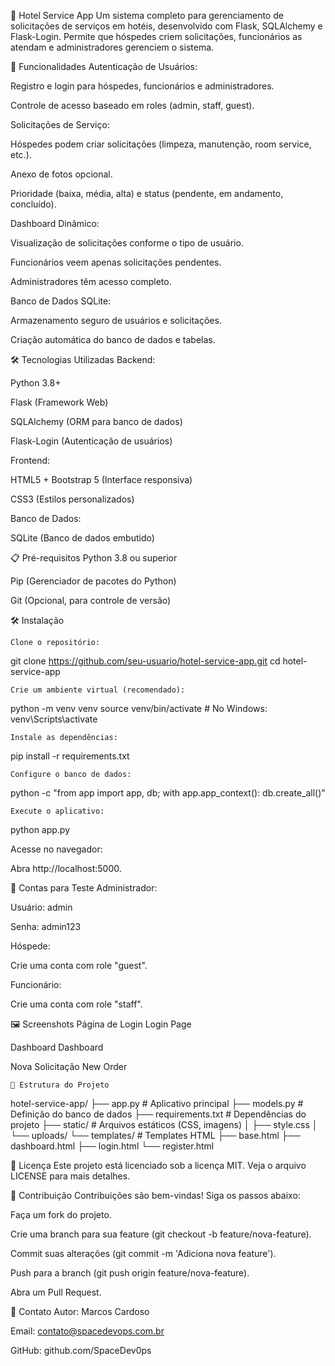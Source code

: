 🏨 Hotel Service App
Um sistema completo para gerenciamento de solicitações de serviços em hotéis, desenvolvido com Flask, SQLAlchemy e Flask-Login. Permite que hóspedes criem solicitações, funcionários as atendam e administradores gerenciem o sistema.

🚀 Funcionalidades
Autenticação de Usuários:

Registro e login para hóspedes, funcionários e administradores.

Controle de acesso baseado em roles (admin, staff, guest).

Solicitações de Serviço:

Hóspedes podem criar solicitações (limpeza, manutenção, room service, etc.).

Anexo de fotos opcional.

Prioridade (baixa, média, alta) e status (pendente, em andamento, concluído).

Dashboard Dinâmico:

Visualização de solicitações conforme o tipo de usuário.

Funcionários veem apenas solicitações pendentes.

Administradores têm acesso completo.

Banco de Dados SQLite:

Armazenamento seguro de usuários e solicitações.

Criação automática do banco de dados e tabelas.

🛠️ Tecnologias Utilizadas
Backend:

Python 3.8+

Flask (Framework Web)

SQLAlchemy (ORM para banco de dados)

Flask-Login (Autenticação de usuários)

Frontend:

HTML5 + Bootstrap 5 (Interface responsiva)

CSS3 (Estilos personalizados)

Banco de Dados:

SQLite (Banco de dados embutido)

📋 Pré-requisitos
Python 3.8 ou superior

Pip (Gerenciador de pacotes do Python)

Git (Opcional, para controle de versão)

🛠️ Instalação

    Clone o repositório:
git clone https://github.com/seu-usuario/hotel-service-app.git
cd hotel-service-app

    Crie um ambiente virtual (recomendado):
python -m venv venv
source venv/bin/activate  # No Windows: venv\Scripts\activate

    Instale as dependências:
pip install -r requirements.txt

    Configure o banco de dados:
python -c "from app import app, db; with app.app_context(): db.create_all()"

    Execute o aplicativo:
python app.py

Acesse no navegador:

Abra http://localhost:5000.

👤 Contas para Teste
Administrador:

Usuário: admin

Senha: admin123

Hóspede:

Crie uma conta com role "guest".

Funcionário:

Crie uma conta com role "staff".

🖼️ Screenshots
Página de Login
Login Page

Dashboard
Dashboard

Nova Solicitação
New Order

    📂 Estrutura do Projeto

hotel-service-app/
├── app.py               # Aplicativo principal
├── models.py            # Definição do banco de dados
├── requirements.txt     # Dependências do projeto
├── static/              # Arquivos estáticos (CSS, imagens)
│   ├── style.css
│   └── uploads/
└── templates/           # Templates HTML
    ├── base.html
    ├── dashboard.html
    ├── login.html
    └── register.html



📝 Licença
Este projeto está licenciado sob a licença MIT. Veja o arquivo LICENSE para mais detalhes.

🤝 Contribuição
Contribuições são bem-vindas! Siga os passos abaixo:

Faça um fork do projeto.

Crie uma branch para sua feature (git checkout -b feature/nova-feature).

Commit suas alterações (git commit -m 'Adiciona nova feature').

Push para a branch (git push origin feature/nova-feature).

Abra um Pull Request.

📧 Contato
Autor: Marcos Cardoso

Email: contato@spacedevops.com.br

GitHub: github.com/SpaceDev0ps
